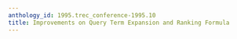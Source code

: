 ```yaml
---
anthology_id: 1995.trec_conference-1995.10
title: Improvements on Query Term Expansion and Ranking Formula
---
```

